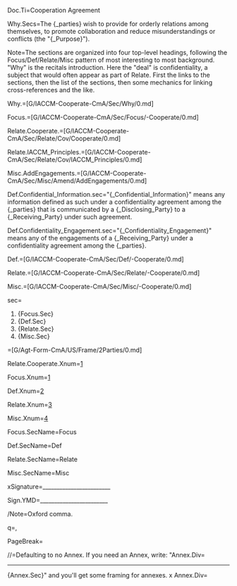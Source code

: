 Doc.Ti=Cooperation Agreement

Why.Secs=The {_parties} wish to provide for orderly relations among themselves, to promote collaboration and reduce misunderstandings or conflicts (the "{_Purpose}").

Note=The sections are organized into four top-level headings, following the Focus/Def/Relate/Misc pattern of most interesting to most background.  "Why" is the recitals introduction.  Here the "deal" is confidentiality, a subject that would often appear as part of Relate.  First the links to the sections, then the list of the sections, then some mechanics for linking cross-references and the like.

Why.=[G/IACCM-Cooperate-CmA/Sec/Why/0.md]

Focus.=[G/IACCM-Cooperate-CmA/Sec/Focus/-Cooperate/0.md]

Relate.Cooperate.=[G/IACCM-Cooperate-CmA/Sec/Relate/Cov/Cooperate/0.md]

Relate.IACCM_Principles.=[G/IACCM-Cooperate-CmA/Sec/Relate/Cov/IACCM_Principles/0.md]

Misc.AddEngagements.=[G/IACCM-Cooperate-CmA/Sec/Misc/Amend/AddEngagements/0.md]

Def.Confidential_Information.sec="{_Confidential_Information}" means any information defined as such under a confidentiality agreement among the {_parties} that is communicated by a {_Disclosing_Party} to a {_Receiving_Party} under such agreement.

Def.Confidentiality_Engagement.sec="{_Confidentiality_Engagement}" means any of the engagements of a {_Receiving_Party} under a confidentiality agreement among the {_parties}.

Def.=[G/IACCM-Cooperate-CmA/Sec/Def/-Cooperate/0.md]

Relate.=[G/IACCM-Cooperate-CmA/Sec/Relate/-Cooperate/0.md]

Misc.=[G/IACCM-Cooperate-CmA/Sec/Misc/-Cooperate/0.md]

sec=<ol><li>{Focus.Sec}<li>{Def.Sec}<li>{Relate.Sec}<li>{Misc.Sec}</ol>

=[G/Agt-Form-CmA/US/Frame/2Parties/0.md]  

Relate.Cooperate.Xnum=<a href="#Relate.Cooperate.Sec" class="xref">1</a>

Focus.Xnum=<a href="#Focus.Sec" class="xref">1</a>

Def.Xnum=<a href="#Def.Sec" class="xref">2</a>

Relate.Xnum=<a href="#Relate.Sec" class="xref">3</a>

Misc.Xnum=<a href="#Misc.Sec" class="xref">4</a>

Focus.SecName=Focus

Def.SecName=Def

Relate.SecName=Relate

Misc.SecName=Misc

xSignature=________________________

Sign.YMD=________________________

/Note=Oxford comma.

q=,

PageBreak=</i>

//=Defaulting to no Annex.  If you need an Annex, write: "Annex.Div=<hr>{Annex.Sec}" and you'll get some framing for annexes.
x
Annex.Div=</i>